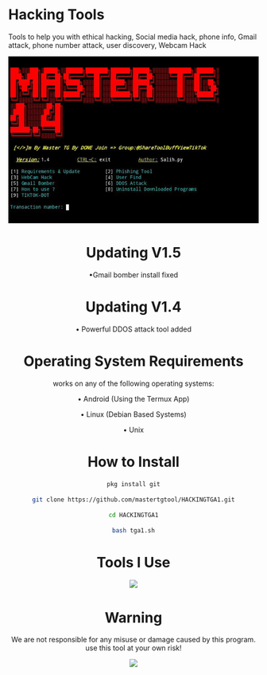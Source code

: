 # Hacking Tools
Tools to help you with ethical hacking, Social media hack, phone info, Gmail attack, phone number attack, user discovery, Webcam Hack

<div align="center">
  <a href="https://github.com/mastertgtool/HACKINGTGA.git">
    <img src="./Master.png" alt="Logo" >
  </a>

# Updating V1.5

•Gmail bomber install fixed

# Updating V1.4


• Powerful DDOS attack tool added


# Operating System Requirements
works on any of the following operating systems:

• Android (Using the Termux App)

• Linux (Debian Based Systems)

• Unix

# How to Install
```sh
pkg install git
```
```sh
git clone https://github.com/mastertgtool/HACKINGTGA1.git
```
```sh
cd HACKINGTGA1
```
```sh
bash tga1.sh
```
 
# Tools I Use
<img width="500" src="https://www.stevemar.net/images/generic/bash.png"/>

# Warning

We are not responsible for any misuse or damage caused by this program. use this tool at your own risk!

<img width="300" src="https://i.ibb.co/7SfcrYN/kisspng-risk-computer-icons-hazard-clip-art-risk-5ac035890570d1-2697966315225460570223-removebg-prev.png"/>

